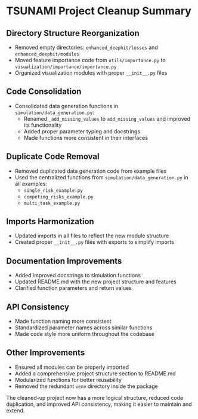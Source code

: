 # TSUNAMI Project Cleanup Summary

## Directory Structure Reorganization
- Removed empty directories: `enhanced_deephit/losses` and `enhanced_deephit/modules`
- Moved feature importance code from `utils/importance.py` to `visualization/importance/importance.py`
- Organized visualization modules with proper `__init__.py` files

## Code Consolidation
- Consolidated data generation functions in `simulation/data_generation.py`:
  - Renamed `_add_missing_values` to `add_missing_values` and improved its functionality
  - Added proper parameter typing and docstrings
  - Made functions more consistent in their interfaces
  
## Duplicate Code Removal
- Removed duplicated data generation code from example files
- Used the centralized functions from `simulation/data_generation.py` in all examples:
  - `single_risk_example.py`
  - `competing_risks_example.py`
  - `multi_task_example.py`

## Imports Harmonization
- Updated imports in all files to reflect the new module structure
- Created proper `__init__.py` files with exports to simplify imports

## Documentation Improvements
- Added improved docstrings to simulation functions
- Updated README.md with the new project structure and features
- Clarified function parameters and return values

## API Consistency
- Made function naming more consistent
- Standardized parameter names across similar functions
- Made code style more uniform throughout the codebase

## Other Improvements
- Ensured all modules can be properly imported
- Added a comprehensive project structure section to README.md
- Modularized functions for better reusability
- Removed the redundant `venv` directory inside the package

The cleaned-up project now has a more logical structure, reduced code duplication, and improved API consistency, making it easier to maintain and extend.